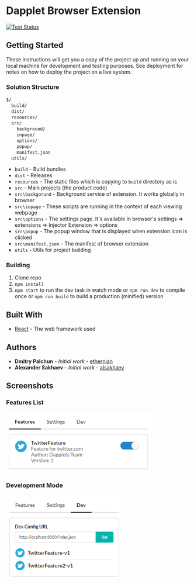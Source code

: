 # Dapplet Browser Extension

[![Test Status](https://travis-ci.org/dapplets/dapplet-extension.svg?branch=master)](https://travis-ci.org/dapplets/dapplet-extension)

## Getting Started

These instructions will get you a copy of the project up and running on your local machine for development and testing purposes. See deployment for notes on how to deploy the project on a live system.

### Solution Structure

```
$/
  build/
  dist/
  resources/
  src/
    background/
    inpage/
    options/
    popup/
    manifest.json
  utils/
```

- `build` - Build bundles
- `dist` - Releases
- `resources` - The static files which is copying to `build` directory as is
- `src` - Main projects (the product code)
- `src\backgorund` - Background service of extension. It works globally in browser
- `src\inpage` - These scripts are running in the context of each viewing webpage
- `src\options` - The settings page. It's available in browser's settings => extensions => Injector Extension => options
- `src\popup` - The popup window that is displayed when extension icon is clicked
- `src\manifest.json` - The manifest of browser extension
- `utils` - Utils for project building 

### Building

1.  Clone repo
2.  `npm install`
3.  `npm start` to run the dev task in watch mode or `npm run dev` to compile once or `npm run build` to build a production (minified) version

## Built With

* [React](https://reactjs.org/) - The web framework used

## Authors

* **Dmitry Palchun** - *Initial work* - [ethernian](https://github.com/ethernian)
* **Alexander Sakhaev** - *Initial work* - [alsakhaev](https://github.com/alsakhaev)

## Screenshots

### Features List

![](docs/images/ext-screenshot-features.png)

### Development Mode

![](docs/images/ext-screenshot-dev.png)

